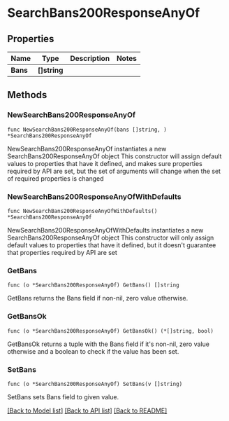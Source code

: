 # SearchBans200ResponseAnyOf

## Properties

Name | Type | Description | Notes
------------ | ------------- | ------------- | -------------
**Bans** | **[]string** |  | 

## Methods

### NewSearchBans200ResponseAnyOf

`func NewSearchBans200ResponseAnyOf(bans []string, ) *SearchBans200ResponseAnyOf`

NewSearchBans200ResponseAnyOf instantiates a new SearchBans200ResponseAnyOf object
This constructor will assign default values to properties that have it defined,
and makes sure properties required by API are set, but the set of arguments
will change when the set of required properties is changed

### NewSearchBans200ResponseAnyOfWithDefaults

`func NewSearchBans200ResponseAnyOfWithDefaults() *SearchBans200ResponseAnyOf`

NewSearchBans200ResponseAnyOfWithDefaults instantiates a new SearchBans200ResponseAnyOf object
This constructor will only assign default values to properties that have it defined,
but it doesn't guarantee that properties required by API are set

### GetBans

`func (o *SearchBans200ResponseAnyOf) GetBans() []string`

GetBans returns the Bans field if non-nil, zero value otherwise.

### GetBansOk

`func (o *SearchBans200ResponseAnyOf) GetBansOk() (*[]string, bool)`

GetBansOk returns a tuple with the Bans field if it's non-nil, zero value otherwise
and a boolean to check if the value has been set.

### SetBans

`func (o *SearchBans200ResponseAnyOf) SetBans(v []string)`

SetBans sets Bans field to given value.



[[Back to Model list]](../README.md#documentation-for-models) [[Back to API list]](../README.md#documentation-for-api-endpoints) [[Back to README]](../README.md)


